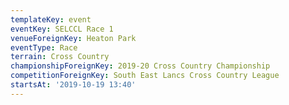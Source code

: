 ```yaml
---
templateKey: event
eventKey: SELCCL Race 1
venueForeignKey: Heaton Park
eventType: Race
terrain: Cross Country
championshipForeignKey: 2019-20 Cross Country Championship
competitionForeignKey: South East Lancs Cross Country League
startsAt: '2019-10-19 13:40'
---
```

